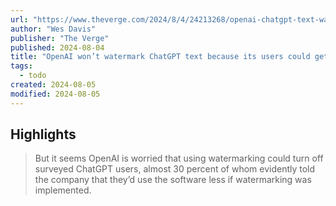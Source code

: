 ```yaml
---
url: "https://www.theverge.com/2024/8/4/24213268/openai-chatgpt-text-watermark-cheat-detection-tool"
author: "Wes Davis"
publisher: "The Verge"
published: 2024-08-04
title: "OpenAI won’t watermark ChatGPT text because its users could get caught"
tags:
  - todo
created: 2024-08-05
modified: 2024-08-05
---
```


## Highlights

> But it seems OpenAI is worried that using watermarking could turn off surveyed ChatGPT users, almost 30 percent of whom evidently told the company that they’d use the software less if watermarking was implemented.

